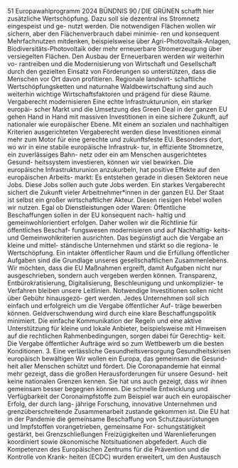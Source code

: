 51
Europawahlprogramm 2024
BÜNDNIS 90 / DIE GRÜNEN 
schafft hier zusätzliche Wertschöpfung. Dazu soll 
sie dezentral ins Stromnetz eingespeist und ge-
nutzt werden. Die notwendigen Flächen wollen wir 
sichern, aber den Flächenverbrauch dabei minimie-
ren und konsequent Mehrfachnutzen mitdenken, 
beispielsweise über Agri-Photovoltaik-Anlagen, 
Biodiversitäts-Photovoltaik oder mehr erneuerbare 
Stromerzeugung über versiegelten Flächen. Den 
Ausbau der Erneuerbaren werden wir weiterhin vo-
rantreiben und die Modernisierung von Wirtschaft 
und Gesellschaft durch den gezielten Einsatz von 
Förderungen so unterstützen, dass die Menschen 
vor Ort davon profitieren. Regionale landwirt-
schaftliche Wertschöpfungsketten und naturnahe 
Waldbewirtschaftung sind auch weiterhin wichtige 
Wirtschaftsfaktoren und prägend für diese Räume.
Vergaberecht modernisieren
Eine echte Infrastrukturunion, ein starker europäi-
scher Markt und die Umsetzung des Green Deal in 
der ganzen EU gehen Hand in Hand mit massiven 
Investitionen in eine sichere Zukunft, auf nationaler 
wie europäischer Ebene. Mit einem an sozialen und 
nachhaltigen Kriterien ausgerichteten Vergaberecht 
werden diese Investitionen einmal mehr zum Motor 
für eine gerechte und zukunftsfeste EU. Besonders 
dort, wo wir in eine stabile europäische Infrastruk-
tur, in effiziente Stromnetze, ein zuverlässiges Bahn-
netz oder ein am Menschen ausgerichtetes Gesund-
heitssystem investieren, können wir viel bewirken. 
Die europäische Infrastrukturunion anzukurbeln, 
hat positive Effekte auf den europäischen Arbeits-
markt: Es entstehen gerade in diesen Sektoren 
neue Jobs. Diese Jobs sollen auch gute Jobs werden. 
Ein starkes Vergaberecht sichert die Zukunft vieler 
Arbeitnehmer*innen in der ganzen EU.
Der Staat ist selbst ein großer wirtschaftlicher 
Akteur. Diesen riesigen Hebel wollen wir nutzen. 
Egal ob Dienstleistungen oder Waren: Öffentliche 
Beschaffungen sollen in der EU konsequent nach-
haltig und gemeinwohlorientiert erfolgen. Daher 
wollen wir die Richtlinie für öffentliches Beschaf-
fungswesen modernisieren und auf Nachhaltig-
keits- und Gemeinwohlkriterien ausrichten. Das 
begünstigt auch die Vergabe an kleine und mittel-
ständische Unternehmen und stärkt so die regiona-
le Wertschöpfung.
Ein intakter öffentlicher Raum und die Erfüllung 
öffentlicher Aufgaben sind die Grundlage unseres 
gesellschaftlichen Zusammenlebens. Wir möchten, 
dass die EU Maßnahmen ergreift, damit Aufgaben 
nicht nur ausgeschrieben, sondern auch vergeben 
werden können. Transparenz, Entbürokratisierung, 
Digitalisierung, Beschleunigung und unkomplizier-
te Verfahren bleiben unsere Leitlinien. Notwendige 
Investitionen sollen nicht über Gebühr hinausgezö-
gert werden. Jedes Unternehmen soll sich einfach 
und erfolgreich um die Vergabe öffentlicher Auf-
träge bewerben können. Geldverschwendung wird 
durch eine klare Beschaffungspolitik minimiert. 
Die einfache Kommunikation der Regeln und eine 
aktive Unterstützung für kleine und lokale Anbieter, 
beispielsweise mit Hinweisen auf die rechtlichen 
Rahmenbedingungen, sorgen dabei für Gerechtig-
keit. Die Vergabe öffentlicher Aufträge wird so zum 
Wettbewerb um die besten Konditionen.
3. Eine verlässliche 
Gesundheitsversorgung
Gesundheitskrisen europäisch 
bewältigen
Wir wollen ein Europa, das gemeinsam die Gesund-
heit aller Menschen schützt und fördert.
Die Coronapandemie hat einmal mehr gezeigt, dass 
die großen Herausforderungen für unsere Gesund-
heit keine nationalen Grenzen kennen. Sie hat uns 
auch gezeigt, dass wir ihnen gemeinsam besser 
begegnen können. Die schnelle Entwicklung und 
Verfügbarkeit der Coronaimpfstoffe zum Beispiel 
war auch ein europäischer Erfolg, der durch lang-
jährige Forschung, innovative Unternehmen und 
grenzüberschreitende Zusammenarbeit zustande 
gekommen ist. Die EU hat in der Pandemie die 
gemeinsame Beschaffung von Schutzausrüstungen 
und Impfstoffen vorangetrieben, gemeinsame For-
schungstätigkeit gestärkt, bei Grenzschließungen 
Freizügigkeiten und Warenlieferungen koordiniert 
sowie ökonomische Notsituationen abgefedert. 
Auch die Kompetenzen des Europäischen Zentrums 
für die Prävention und die Kontrolle von Krank-
heiten (ECDC) wurden erweitert, um den Austausch 
